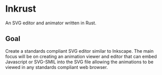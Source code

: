# Inkrust

An SVG editor and animator written in Rust.

## Goal
Create a standards compliant SVG editor similar to Inkscape. The main focus will be on creating an animation viewer and editor that can embed Javascript or SVG-SMIL into the SVG file allowing the animations to be viewed in any standards compliant web browser.
